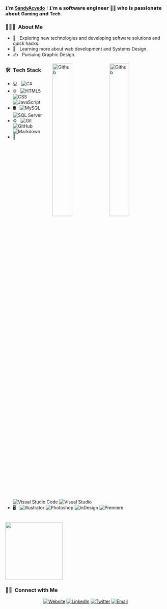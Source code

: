 
𝗜'𝗺 [**SandyAcvedo**](https://github.com/sandyAcvedo)！𝗜'𝗺 𝗮 𝘀𝗼𝗳𝘁𝘄𝗮𝗿𝗲 𝗲𝗻𝗴𝗶𝗻𝗲𝗲𝗿 👨‍💻 𝘄𝗵𝗼 𝗶𝘀 𝗽𝗮𝘀𝘀𝗶𝗼𝗻𝗮𝘁𝗲 𝗮𝗯𝗼𝘂𝘁 **Gaming** 𝗮𝗻𝗱 **Tech**.

<h3> 👨🏻‍💻 &nbsp;About Me </h3>

- 🤔 &nbsp; Exploring new technologies and developing software solutions and quick hacks.
- 🌱 &nbsp; Learning more about web development and Systems Design.
- ✍️ &nbsp; Pursuing Graphic Design.
<img width="35%" align="right" alt="Github" src="https://user-images.githubusercontent.com/51434989/128624297-cb2df124-f583-4c5d-949b-bb5e1af17478.gif" />
<img width="35%" align="right" alt="Github" src="https://user-images.githubusercontent.com/51434989/128624451-2b743ef8-4817-4836-a89e-9b016c3df810.gif" />
<h3> 🛠 &nbsp;Tech Stack</h3>

- 💻 &nbsp;
  ![C#](https://img.shields.io/badge/C%23-333333?style=flat&logo=c-sharp&logoColor=white)
- 🌐 &nbsp;
  ![HTML5](https://img.shields.io/badge/-HTML5-333333?style=flat&logo=HTML5)
  ![CSS](https://img.shields.io/badge/-CSS-333333?style=flat&logo=CSS3&logoColor=1572B6)
  ![JavaScript](https://img.shields.io/badge/-JavaScript-333333?style=flat&logo=javascript)
- 🛢 &nbsp;
  ![MySQL](https://img.shields.io/badge/-MySQL-333333?style=flat&logo=mysql)
  ![SQL Server](https://img.shields.io/badge/Microsoft%20SQL%20Sever-353535?style=flat&logo=microsoft%20sql%20server&logoColor=white)
- ⚙️ &nbsp;
  ![Git](https://img.shields.io/badge/-Git-333333?style=flat&logo=git)
  ![GitHub](https://img.shields.io/badge/-GitHub-333333?style=flat&logo=github)
  ![Markdown](https://img.shields.io/badge/-Markdown-333333?style=flat&logo=markdown)
- 🔧 &nbsp;
  ![Visual Studio Code](https://img.shields.io/badge/-Visual%20Studio%20Code-333333?style=flat&logo=visual-studio-code&logoColor=007ACC)
  ![Visual Studio](https://img.shields.io/badge/Visual_Studio-333333?style=flat&logo=visual%20studio&logoColor=white)
- 🖥 &nbsp;
  ![Illustrator](https://img.shields.io/badge/-Illustrator-333333?style=flat&logo=adobe-illustrator)
  ![Photoshop](https://img.shields.io/badge/-Photoshop-333333?style=flat&logo=adobe-photoshop)
  ![InDesign](https://img.shields.io/badge/-InDesign-333333?style=flat&logo=adobe-indesign)
  ![Premiere](https://img.shields.io/badge/Adobe%20Premiere%20Pro-333333?style=flat&logo=Adobe%20Premiere%20Pro&logoColor=white)

<br/>

<a href="https://github.com/sandyacvedo">
  <img height="180em" src="https://github-readme-stats.vercel.app/api?username=sandyacvedo&theme=react_icons=true" />
</a>

<br/>

<h3> 🤝🏻 &nbsp;Connect with Me </h3>

<p align="center">
<a href="https://www.Sandyacevedo.com/"><img alt="Website" src="https://img.shields.io/badge/Website-blue?style=for-the-badge&logo=google-chrome"></a>
<a href="https://www.linkedin.com/in/SandyAcvedo/"><img alt="LinkedIn" src="https://img.shields.io/badge/linkedin-%230077B5.svg?style=for-the-badge&logo=linkedin&logoColor=white"></a>
<a href="https://www.twitter.com/sandyacvedo/"><img alt="Twitter" src="https://img.shields.io/badge/twitter-%231DA1F2.svg?style=for-the-badge&logo=Twitter&logoColor=white"></a>
<a href="mailto:Hello@sandyacevedo.com"><img alt="Email" src="https://img.shields.io/badge/Gmail-D14836?style=for-the-badge&logo=gmail&logoColor=white"></a>
</p>
